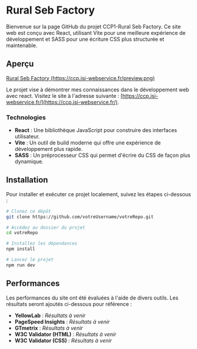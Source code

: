 # Rural Seb Factory

Bienvenue sur la page GitHub du projet CCP1-Rural Seb Factory. Ce site web est conçu avec React, utilisant Vite pour une meilleure expérience de développement et SASS pour une écriture CSS plus structurée et maintenable.

## Aperçu

[Rural Seb Factory (https://ccp.jsi-webservice.fr/preview.png)](https://ccp.jsi-webservice.fr/)

Le projet vise à démontrer mes connaissances dans le développement web avec react. Visitez le site à l'adresse suivante : [https://ccp.jsi-webservice.fr/](https://ccp.jsi-webservice.fr/).

### Technologies

- **React** : Une bibliothèque JavaScript pour construire des interfaces utilisateur.
- **Vite** : Un outil de build moderne qui offre une expérience de développement plus rapide.
- **SASS** : Un préprocesseur CSS qui permet d'écrire du CSS de façon plus dynamique.

## Installation

Pour installer et exécuter ce projet localement, suivez les étapes ci-dessous :

```bash
# Clonez ce dépôt
git clone https://github.com/votreUsername/votreRepo.git

# Accédez au dossier du projet
cd votreRepo

# Installez les dépendances
npm install

# Lancez le projet
npm run dev
```

## Performances

Les performances du site ont été évaluées à l'aide de divers outils. Les résultats seront ajoutés ci-dessous pour référence :

- **YellowLab** : _Résultats à venir_
- **PageSpeed Insights** : _Résultats à venir_
- **GTmetrix** : _Résultats à venir_
- **W3C Validator (HTML)** : _Résultats à venir_
- **W3C Validator (CSS)** : _Résultats à venir_
